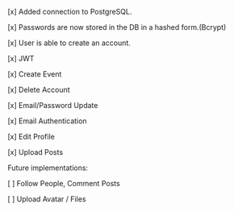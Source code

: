 [x] Added connection to PostgreSQL.

[x] Passwords are now stored in the DB in a hashed form.(Bcrypt)

[x] User is able to create an account.

[x] JWT

[x] Create Event

[x] Delete Account

[x] Email/Password Update

[x] Email Authentication

[x] Edit Profile

[x] Upload Posts


Future implementations:

[ ] Follow People, Comment Posts

[ ] Upload Avatar / Files


